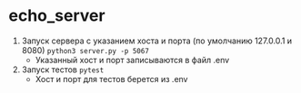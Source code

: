 # echo_server

1. Запуск сервера с указанием хоста и порта (по умолчанию 127.0.0.1 и 8080) `python3 server.py -p 5067`
   * Указанный хост и порт записываются в файл .env
2. Запуск тестов `pytest`
   * Хост и порт для тестов берется из .env